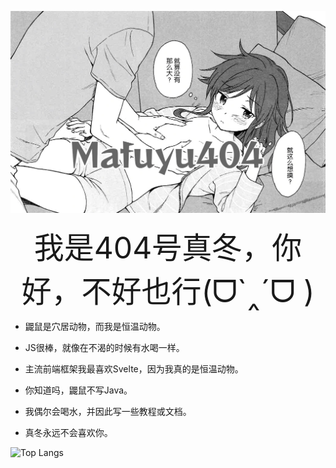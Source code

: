 ![这是头图](cover.webp "cover")

<div align='center' ><font size='70'>我是404号真冬，你好，不好也行(ᗜ`‸´ᗜ )</font></div>

*   鼹鼠是穴居动物，而我是恒温动物。
    
*   JS很棒，就像在不渴的时候有水喝一样。
    
*   主流前端框架我最喜欢Svelte，因为我真的是恒温动物。
    
*   你知道吗，鼹鼠不写Java。
    
*   我偶尔会喝水，并因此写一些教程或文档。
    
*   真冬永远不会喜欢你。

![Top Langs](https://github-readme-stats.vercel.app/api/top-langs/?username=Mafuyu404)
